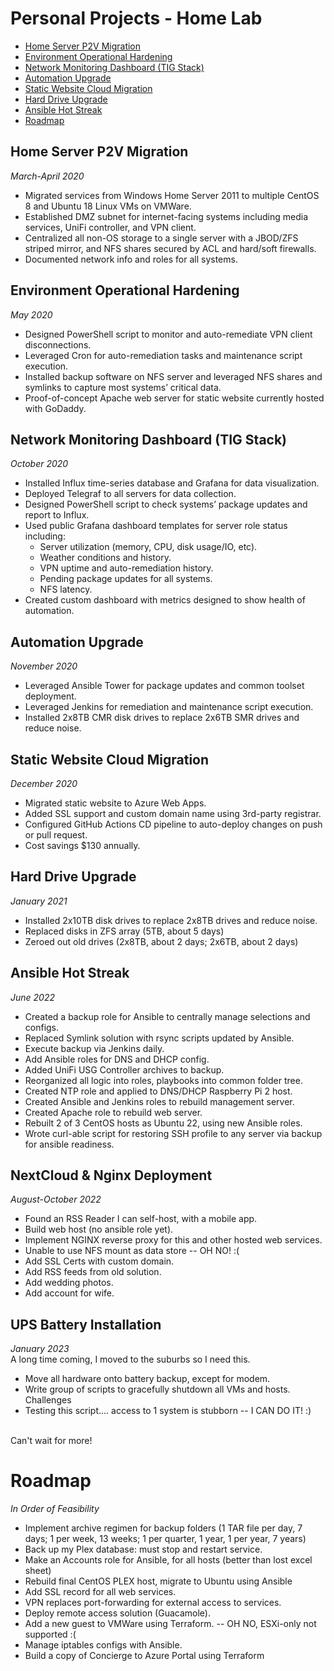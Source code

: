 # Personal Projects - Home Lab
<!--ts-->
* [Home Server P2V Migration](https://github.com/tonypags/resume/blob/master/Personal-Projects.md#home-server-p2v-migration)
* [Environment Operational Hardening](https://github.com/tonypags/resume/blob/master/Personal-Projects.md#environment-operational-hardening)
* [Network Monitoring Dashboard	(TIG Stack)](https://github.com/tonypags/resume/blob/master/Personal-Projects.md#network-monitoring-dashboardtig-stack)
* [Automation Upgrade](https://github.com/tonypags/resume/blob/master/Personal-Projects.md#automation-upgrade)
* [Static Website Cloud Migration](https://github.com/tonypags/resume/blob/master/Personal-Projects.md#static-website-cloud-migration)
* [Hard Drive Upgrade](https://github.com/tonypags/resume/blob/master/Personal-Projects.md#hard-drive-upgrade)
* [Ansible Hot Streak](https://github.com/tonypags/resume/blob/master/Personal-Projects.md#ansible-hot-streak)
* [Roadmap](https://github.com/tonypags/resume/blob/master/Personal-Projects.md#roadmap)
<!--te-->

## Home Server P2V Migration
*March-April 2020*
- Migrated services from Windows Home Server 2011 to multiple CentOS 8 and Ubuntu 18 Linux VMs on VMWare.
- Established DMZ subnet for internet-facing systems including media services, UniFi controller, and VPN client. 
- Centralized all non-OS storage to a single server with a JBOD/ZFS striped mirror, and NFS shares secured by ACL and hard/soft firewalls. 
- Documented network info and roles for all systems. 

## Environment Operational Hardening
*May 2020*
- Designed PowerShell script to monitor and auto-remediate VPN client disconnections.
- Leveraged Cron for auto-remediation tasks and maintenance script execution.
- Installed backup software on NFS server and leveraged NFS shares and symlinks to capture most systems’ critical data. 
- Proof-of-concept Apache web server for static website currently hosted with GoDaddy. 

## Network Monitoring Dashboard	(TIG Stack)
*October 2020*
- Installed Influx time-series database and Grafana for data visualization. 
- Deployed Telegraf to all servers for data collection. 
- Designed PowerShell script to check systems’ package updates and report to Influx. 
- Used public Grafana dashboard templates for server role status including: 
  - Server utilization (memory, CPU, disk usage/IO, etc). 
  - Weather conditions and history. 
  - VPN uptime and auto-remediation history. 
  - Pending package updates for all systems. 
  - NFS latency. 
- Created custom dashboard with metrics designed to show health of automation. 

## Automation Upgrade
*November 2020*
- Leveraged Ansible Tower for package updates and common toolset deployment.
- Leveraged Jenkins for remediation and maintenance script execution.
- Installed 2x8TB CMR disk drives to replace 2x6TB SMR drives and reduce noise. 

## Static Website Cloud Migration
*December 2020*
- Migrated static website to Azure Web Apps. 
- Added SSL support and custom domain name using 3rd-party registrar. 
- Configured GitHub Actions CD pipeline to auto-deploy changes on push or pull request. 
- Cost savings $130 annually. 

## Hard Drive Upgrade
*January 2021*
- Installed 2x10TB disk drives to replace 2x8TB drives and reduce noise. 
- Replaced disks in ZFS array (5TB, about 5 days)
- Zeroed out old drives (2x8TB, about 2 days; 2x6TB, about 2 days)

## Ansible Hot Streak
*June 2022*
- Created a backup role for Ansible to centrally manage selections and configs.
- Replaced Symlink solution with rsync scripts updated by Ansible.
- Execute backup via Jenkins daily.
- Add Ansible roles for DNS and DHCP config.
- Added UniFi USG Controller archives to backup.
- Reorganized all logic into roles, playbooks into common folder tree.
- Created NTP role and applied to DNS/DHCP Raspberry Pi 2 host.
- Created Ansible and Jenkins roles to rebuild management server.
- Created Apache role to rebuild web server.
- Rebuilt 2 of 3 CentOS hosts as Ubuntu 22, using new Ansible roles.
- Wrote curl-able script for restoring SSH profile to any server via backup for ansible readiness.

## NextCloud & Nginx Deployment
*August-October 2022*
- Found an RSS Reader I can self-host, with a mobile app.
- Build web host (no ansible role yet).
- Implement NGINX reverse proxy for this and other hosted web services.
- Unable to use NFS mount as data store -- OH NO!  :(
- Add SSL Certs with custom domain.
- Add RSS feeds from old solution.
- Add wedding photos.
- Add account for wife.

## UPS Battery Installation
*January 2023*<br>
A long time coming, I moved to the suburbs so I need this.
- Move all hardware onto battery backup, except for modem.
- Write group of scripts to gracefully shutdown all VMs and hosts.
Challenges
- Testing this script.... access to 1 system is stubborn -- I CAN DO IT!  :)

<br>
Can't wait for more!
<br>

# Roadmap
*In Order of Feasibility*
- Implement archive regimen for backup folders (1 TAR file per day, 7 days; 1 per week, 13 weeks; 1 per quarter, 1 year, 1 per year, 7 years)
- Back up my Plex database: must stop and restart service.
- Make an Accounts role for Ansible, for all hosts (better than lost excel sheet)
- Rebuild final CentOS PLEX host, migrate to Ubuntu using Ansible
- Add SSL record for all web services.
- VPN replaces port-forwarding for external access to services.
- Deploy remote access solution (Guacamole).
- Add a new guest to VMWare using Terraform. -- OH NO, ESXi-only not supported :(
- Manage iptables configs with Ansible.
- Build a copy of Concierge to Azure Portal using Terraform
